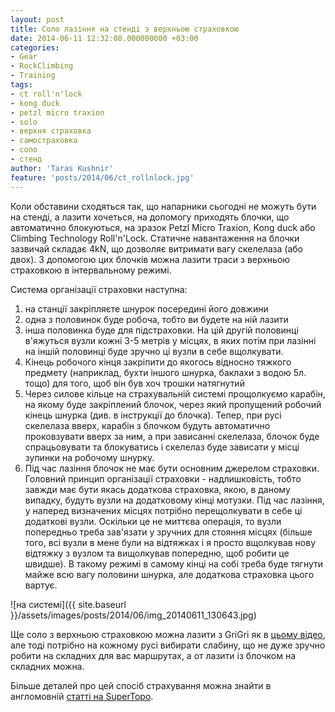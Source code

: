 ```yaml
---
layout: post
title: Соло лазіння на стенді з верхньою страховкою
date: 2014-06-11 12:32:08.000000000 +03:00
categories:
- Gear
- RockClimbing
- Training
tags:
- ct roll'n'lock
- kong duck
- petzl micro traxion
- solo
- верхня страховка
- самостраховка
- соло
- стенд
author: 'Taras Kushnir'
feature: 'posts/2014/06/ct_rollnlock.jpg'
---
```


Коли обставини сходяться так, що напарники сьогодні не можуть бути на стенді, а лазити хочеться, на допомогу приходять блочки, що автоматично блокуються, на зразок Petzl Micro Traxion, Kong duck або Climbing Technology Roll'n'Lock. Статичне навантаження на блочки зазвичай складає 4kN, що дозволяє витримати вагу скелелаза (або двох). З допомогою цих блочків можна лазити траси з верхньою страховкою в інтервальному режимі.

Система організації страховки наступна:
<ol>
<li>на станції закріпляєте шнурок посередині його довжини</li>
<li>одна з половинок буде робоча, тобто ви будете на ній лазити</li>
<li>інша половинка буде для підстраховки. На цій другій половинці в'яжуться вузли кожні 3-5 метрів у місцях, в яких потім при лазінні на іншій половинці буде зручно ці вузли в себе вщолкувати.</li>
<li>Кінець робочого кінця закріпити до якогось відносно тяжкого предмету (наприклад, бухти іншого шнурка, баклахи з водою 5л. тощо) для того, щоб він був хоч трошки натягнутий</li>
<li>Через силове кільце на страхувальній системі прощолкуємо карабін, на якому буде закріплений блочок, через який пропущений робочий кінець шнурка (див. в інструкції до блочка). Тепер, при русі скелелаза вверх, карабін з блочком будуть автоматично проковзувати вверх за ним, а при зависанні скелелаза, блочок буде спрацьовувати та блокуватись і скелелаз буде зависати у місці зупинки на робочому шнурку.</li>
<li>Під час лазіння блочок не має бути основним джерелом страховки. Головний принцип організації страховки - надлишковість, тобто завжди має бути якась додаткова страховка, якою, в даному випадку, будуть вузли на додатковому кінці мотузки. Під час лазіння, у наперед визначених місцях потрібно перещолкувати в себе ці додаткові вузли. Оскільки це не миттєва операція, то вузли попередньо треба зав'язати у зручних для стояння місцях (більше того, всі вузли в мене були на відтяжках і я просто вщолкував нову відтяжку з вузлом та вищолкував попередню, щоб робити це швидше). В такому режимі в самому кінці на собі треба буде тягнути майже всю вагу половини шнурка, але додаткова страховка цього вартує.</li>
</ol>

![на системі]({{ site.baseurl }}/assets/images/posts/2014/06/img_20140611_130643.jpg)

Ще соло з верхньою страховкою можна лазити з GriGri як в <a title="GriGri self-belay" href="http://www.ehow.com/video_7381035_belay-yourself-rock-climbing.html" target="_blank" rel="noopener noreferrer">цьому відео</a>, але тоді потрібно на кожному русі вибирати слабину, що не дуже зручно робити на складних для вас маршрутах, а от лазити із блочком на складних можна.

Більше деталей про цей спосіб страхування можна знайти в англомовній [статті на SuperTopo](http://www.supertopo.com/a/How-to-Set-Up-a-Self-Belay-for-a-Solo-Toprope/a11526n.html).
